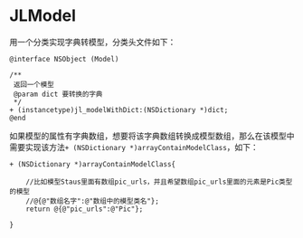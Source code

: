 # JLModel
用一个分类实现字典转模型，分类头文件如下：

```objc
@interface NSObject (Model)

/**
 返回一个模型
 @param dict 要转换的字典
 */
+ (instancetype)jl_modelWithDict:(NSDictionary *)dict;
@end
```
如果模型的属性有字典数组，想要将该字典数组转换成模型数组，那么在该模型中需要实现该方法`+ (NSDictionary *)arrayContainModelClass`，如下：

```objc
+ (NSDictionary *)arrayContainModelClass{
    
    //比如模型Staus里面有数组pic_urls，并且希望数组pic_urls里面的元素是Pic类型的模型
    //@{@"数组名字":@"数组中的模型类名"};
    return @{@"pic_urls":@"Pic"};
    
}

```
